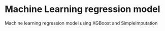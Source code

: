 # Machine Learning regression model
Machine learning regression model using XGBoost and SimpleImputation
